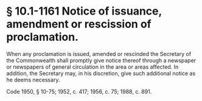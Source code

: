 # § 10.1-1161 Notice of issuance, amendment or rescission of proclamation.

<p>When any proclamation is issued, amended or rescinded the Secretary of the Commonwealth shall promptly give notice thereof through a newspaper or newspapers of general circulation in the area or areas affected. In addition, the Secretary may, in his discretion, give such additional notice as he deems necessary.</p><p>Code 1950, § 10-75; 1952, c. 417; 1956, c. 75; 1988, c. 891.</p>